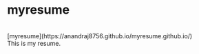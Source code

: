 # myresume
<br>
[myresume](https://anandraj8756.github.io/myresume.github.io/)
<br>
This is my resume.

